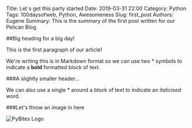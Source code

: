 Title: Let`s get this party started
Date: 2019-03-31 22:00
Category: Python
Tags: 100daysofweb, Python, Awesomeness
Slug: first_post
Authors: Eugene
Summary: This is the summary of the first post written for our Pelican Blog.

##Big heading for a big day!

This is the first paragraph of our article!

We're writing this is in Markdown format so we can use two * symbols to indicate a **bold** formatted block of text.

###A slightly smaller header...

We can also use a single * around a block of text to indicate an *italicised* word.

###Let's throw an image in here

![PyBites Logo]({static}/images/pb-logo.png)
